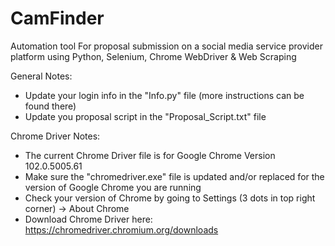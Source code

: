 # CamFinder
Automation tool For proposal submission on a social media service provider platform using Python, Selenium, Chrome WebDriver & Web Scraping

General Notes:
  - Update your login info in the "Info.py" file (more instructions can be found there)
  - Update you proposal script in the "Proposal_Script.txt" file

Chrome Driver Notes:
  - The current Chrome Driver file is for Google Chrome Version 102.0.5005.61
  - Make sure the "chromedriver.exe" file is updated and/or replaced for the version of Google Chrome you are running
  - Check your version of Chrome by going to Settings (3 dots in top right corner) -> About Chrome
  - Download Chrome Driver here: https://chromedriver.chromium.org/downloads
